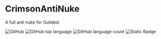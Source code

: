 # CrimsonAntiNuke
A full anti nuke for Guilded.

![GitHub](https://img.shields.io/github/license/NotAussie/CrimsonAntiNuke?style=for-the-badge&logo=github&labelColor=%230D1117) 
![GitHub top language](https://img.shields.io/github/languages/top/NotAussie/CrimsonAntiNuke?style=for-the-badge&labelColor=%230D1117)
![GitHub language count](https://img.shields.io/github/languages/count/NotAussie/CrimsonAntiNuke?style=for-the-badge&labelColor=%230D1117)
![Static Badge](https://img.shields.io/badge/Black-Format?style=for-the-badge&label=Format&labelColor=%230D1117&color=%23000)
